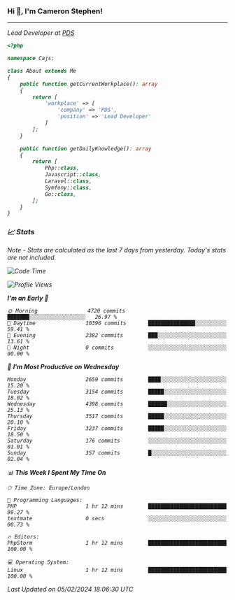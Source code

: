 ### Hi 👋, I'm Cameron Stephen!
<hr>
<p><em>Lead Developer at <a href="https://prindatasolutions.co.uk">PDS</a></p>


```php
<?php

namespace Cajs;

class About extends Me
{
    public function getCurrentWorkplace(): array
    {
        return [
            'workplace' => [
                'company' => 'PDS',
                'position' => 'Lead Developer'
            ]
        ];
    }

    public function getDailyKnowledge(): array
    {
        return [
            Php::class,
            Javascript::class,
            Laravel::class,
            Symfony::class,
            Go::class,
        ];
    }
}
```

### 📈 Stats
<p><em>Note - Stats are calculated as the last 7 days from yesterday. Today's stats are not included.</em></p>


<!--START_SECTION:waka-->
![Code Time](http://img.shields.io/badge/Code%20Time-3%2C649%20hrs%2011%20mins-blue)

![Profile Views](http://img.shields.io/badge/Profile%20Views-0-blue)

**I'm an Early 🐤** 

```text
🌞 Morning                4720 commits        ███████░░░░░░░░░░░░░░░░░░   26.97 % 
🌆 Daytime                10396 commits       ███████████████░░░░░░░░░░   59.41 % 
🌃 Evening                2382 commits        ███░░░░░░░░░░░░░░░░░░░░░░   13.61 % 
🌙 Night                  0 commits           ░░░░░░░░░░░░░░░░░░░░░░░░░   00.00 % 
```
📅 **I'm Most Productive on Wednesday** 

```text
Monday                   2659 commits        ████░░░░░░░░░░░░░░░░░░░░░   15.20 % 
Tuesday                  3154 commits        █████░░░░░░░░░░░░░░░░░░░░   18.02 % 
Wednesday                4398 commits        ██████░░░░░░░░░░░░░░░░░░░   25.13 % 
Thursday                 3517 commits        █████░░░░░░░░░░░░░░░░░░░░   20.10 % 
Friday                   3237 commits        █████░░░░░░░░░░░░░░░░░░░░   18.50 % 
Saturday                 176 commits         ░░░░░░░░░░░░░░░░░░░░░░░░░   01.01 % 
Sunday                   357 commits         █░░░░░░░░░░░░░░░░░░░░░░░░   02.04 % 
```


📊 **This Week I Spent My Time On** 

```text
🕑︎ Time Zone: Europe/London

💬 Programming Languages: 
PHP                      1 hr 12 mins        █████████████████████████   99.27 % 
textmate                 0 secs              ░░░░░░░░░░░░░░░░░░░░░░░░░   00.73 % 

🔥 Editors: 
PhpStorm                 1 hr 12 mins        █████████████████████████   100.00 % 

💻 Operating System: 
Linux                    1 hr 12 mins        █████████████████████████   100.00 % 
```


 Last Updated on 05/02/2024 18:06:30 UTC
<!--END_SECTION:waka-->
